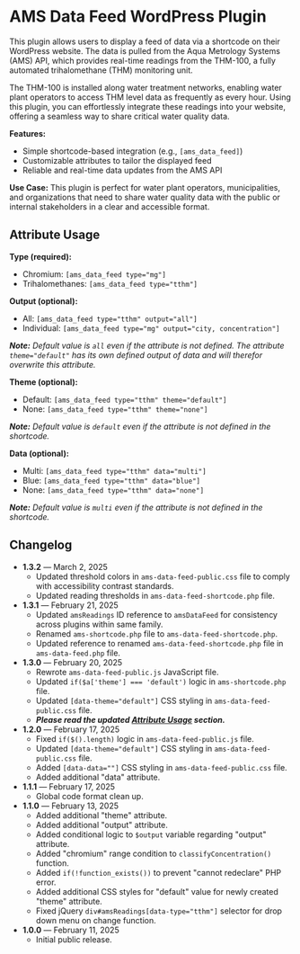 # AMS Data Feed WordPress Plugin
This plugin allows users to display a feed of data via a shortcode on their WordPress website. The data is pulled from the Aqua Metrology Systems (AMS) API, which provides real-time readings from the THM-100, a fully automated trihalomethane (THM) monitoring unit.

The THM-100 is installed along water treatment networks, enabling water plant operators to access THM level data as frequently as every hour. Using this plugin, you can effortlessly integrate these readings into your website, offering a seamless way to share critical water quality data.

**Features:**

- Simple shortcode-based integration (e.g., `[ams_data_feed]`)
- Customizable attributes to tailor the displayed feed
- Reliable and real-time data updates from the AMS API

**Use Case:** This plugin is perfect for water plant operators, municipalities, and organizations that need to share water quality data with the public or internal stakeholders in a clear and accessible format.

## Attribute Usage

**Type (required):**

- Chromium: `[ams_data_feed type="mg"]`
- Trihalomethanes: `[ams_data_feed type="tthm"]`

**Output (optional):**

- All: `[ams_data_feed type="tthm" output="all"]`
- Individual: `[ams_data_feed type="mg" output="city, concentration"]`

_**Note:** Default value is `all` even if the attribute is not defined. The attribute `theme="default"` has its own defined output of data and will therefor overwrite this attribute._

**Theme (optional):**

- Default: `[ams_data_feed type="tthm" theme="default"]`
- None: `[ams_data_feed type="tthm" theme="none"]`

_**Note:** Default value is `default` even if the attribute is not defined in the shortcode._

**Data (optional):**

- Multi: `[ams_data_feed type="tthm" data="multi"]`
- Blue: `[ams_data_feed type="tthm" data="blue"]`
- None: `[ams_data_feed type="tthm" data="none"]`

_**Note:**  Default value is `multi` even if the attribute is not defined in the shortcode._

## Changelog

- **1.3.2** — March 2, 2025
  - Updated  threshold colors in `ams-data-feed-public.css` file to comply with accessibility contrast standards.
  - Updated reading thresholds in `ams-data-feed-shortcode.php` file.
- **1.3.1** — February 21, 2025
  - Updated `amsReadings` ID reference to `amsDataFeed` for consistency across plugins within same family.
  - Renamed `ams-shortcode.php` file to `ams-data-feed-shortcode.php`.
  - Updated reference to renamed `ams-data-feed-shortcode.php` file in `ams-data-feed.php` file.
- **1.3.0** — February 20, 2025
  - Rewrote `ams-data-feed-public.js` JavaScript file.
  - Updated `if($a['theme'] === 'default')` logic in `ams-shortcode.php` file.
  - Updated `[data-theme="default"]` CSS styling in `ams-data-feed-public.css` file.
  - _**Please read the updated [Attribute Usage](#attribute-usage) section.**_
- **1.2.0** — February 17, 2025
  - Fixed `if($().length)` logic in `ams-data-feed-public.js` file.
  - Updated `[data-theme="default"]` CSS styling in `ams-data-feed-public.css` file.
  - Added `[data-data=""]` CSS styling in `ams-data-feed-public.css` file.
  - Added additional "data" attribute.
- **1.1.1** — February 17, 2025
  - Global code format clean up.
- **1.1.0** — February 13, 2025
  - Added additional "theme" attribute.
  - Added additional "output" attribute.
  - Added conditional logic to `$output` variable regarding "output" attribute.
  - Added "chromium" range condition to `classifyConcentration()` function.
  - Added `if(!function_exists())` to prevent "cannot redeclare" PHP error.
  - Added additional CSS styles for "default" value for newly created "theme" attribute.
  - Fixed jQuery `div#amsReadings[data-type="tthm"]` selector for drop down menu on change function.
- **1.0.0** — February 11, 2025
  - Initial public release.
